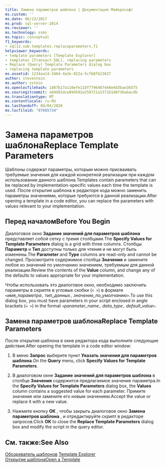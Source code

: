 ```yaml
---
title: Замена параметров шаблона | Документация Майкрософт
ms.custom: ''
ms.date: 06/13/2017
ms.prod: sql-server-2014
ms.reviewer: ''
ms.technology: ssms
ms.topic: conceptual
f1_keywords:
- sql12.swb.templates.replaceparameters.f1
helpviewer_keywords:
- template parameters [Template Explorer]
- templates [Transact-SQL], replacing parameters
- Replace (Query) Template Parameters dialog box
- replacing template parameters
ms.assetid: 1234aa14-3464-4a3e-922a-5cfb8fb23627
author: stevestein
ms.author: sstein
ms.openlocfilehash: 1d87b17a110efe118f7796487448e4d3bae30375
ms.sourcegitcommit: ad4d92dce894592a259721a1571b1d8736abacdb
ms.translationtype: MT
ms.contentlocale: ru-RU
ms.lasthandoff: 08/04/2020
ms.locfileid: "87665734"
---
```

# <a name="replace-template-parameters"></a><span data-ttu-id="46814-102">Замена параметров шаблона</span><span class="sxs-lookup"><span data-stu-id="46814-102">Replace Template Parameters</span></span>
  <span data-ttu-id="46814-103">Шаблоны содержат параметры, которым можно присваивать требуемые значения для каждой конкретной реализации при каждом использовании данного шаблона.</span><span class="sxs-lookup"><span data-stu-id="46814-103">Templates contain parameters that can be replaced by implementation-specific values each time the template is used.</span></span> <span data-ttu-id="46814-104">После открытия шаблона в редакторе кода можно заменить параметры значениями, которые требуются в данной реализации.</span><span class="sxs-lookup"><span data-stu-id="46814-104">After opening a template in a code editor, you can replace the parameters with values relevant to your implementation.</span></span>  
  
## <a name="before-you-begin"></a><span data-ttu-id="46814-105">Перед началом</span><span class="sxs-lookup"><span data-stu-id="46814-105">Before You Begin</span></span>  
 <span data-ttu-id="46814-106">Диалоговое окно **Задание значений для параметров шаблона** представляет собой сетку с тремя столбцами.</span><span class="sxs-lookup"><span data-stu-id="46814-106">The **Specify Values for Template Parameters** dialog is a grid with three columns.</span></span> <span data-ttu-id="46814-107">Столбцы **Параметр** и **Тип** доступны только для чтения и не могут быть изменены.</span><span class="sxs-lookup"><span data-stu-id="46814-107">The **Parameter** and **Type** columns are read-only and cannot be changed.</span></span> <span data-ttu-id="46814-108">Просмотрите содержимое столбца **Значение** и замените любое из значений по умолчанию значением, требуемым для данной реализации.</span><span class="sxs-lookup"><span data-stu-id="46814-108">Review the contents of the **Value** column, and change any of the defaults to values appropriate for your implementation.</span></span>  
  
 <span data-ttu-id="46814-109">Чтобы использовать это диалоговое окно, необходимо заключить параметры в скрипте в угловые скобки (`< >`) в формате `<`*имя_параметра*`,` *тип_данных*`,` *значение_по_умолчанию*`>`.</span><span class="sxs-lookup"><span data-stu-id="46814-109">To use this dialog box, you must have parameters in your script enclosed in angle brackets (`< >`) in the format `<`*parameter_name*`,` *data_type*`,` *default_value*`>`.</span></span>  
  
## <a name="replace-template-parameters"></a><span data-ttu-id="46814-110">Замена параметров шаблона</span><span class="sxs-lookup"><span data-stu-id="46814-110">Replace Template Parameters</span></span>  
 <span data-ttu-id="46814-111">После открытия шаблона в окне редактора кода выполните следующие действия.</span><span class="sxs-lookup"><span data-stu-id="46814-111">After opening the template in a code editor window:</span></span>  
  
1.  <span data-ttu-id="46814-112">В меню **Запрос** выберите пункт **Указать значения для параметров шаблона**.</span><span class="sxs-lookup"><span data-stu-id="46814-112">On the **Query** menu, click **Specify Values for Template Parameters**.</span></span>  
  
2.  <span data-ttu-id="46814-113">В диалоговом окне **Задание значений для параметров шаблона** в столбце **Значения** содержится предлагаемое значение параметра.</span><span class="sxs-lookup"><span data-stu-id="46814-113">In the **Specify Values for Template Parameters** dialog box, the **Values** column contains a suggested value for each parameter.</span></span> <span data-ttu-id="46814-114">Примите значение или замените его новым значением.</span><span class="sxs-lookup"><span data-stu-id="46814-114">Accept the value or replace it with a new value.</span></span>  
  
3.  <span data-ttu-id="46814-115">Нажмите кнопку **ОК** , чтобы закрыть диалоговое окно **Замена параметров шаблона** , и отредактируйте скрипт в редакторе запросов.</span><span class="sxs-lookup"><span data-stu-id="46814-115">Click **OK** to close the **Replace Template Parameters** dialog box and modify the script in the query editor.</span></span>  
  
## <a name="see-also"></a><span data-ttu-id="46814-116">См. также:</span><span class="sxs-lookup"><span data-stu-id="46814-116">See Also</span></span>  
 <span data-ttu-id="46814-117">[Обозреватель шаблонов](template-explorer.md) </span><span class="sxs-lookup"><span data-stu-id="46814-117">[Template Explorer](template-explorer.md) </span></span>  
 [<span data-ttu-id="46814-118">Открытие шаблона</span><span class="sxs-lookup"><span data-stu-id="46814-118">Open a Template</span></span>](open-a-template.md)  
  
  

